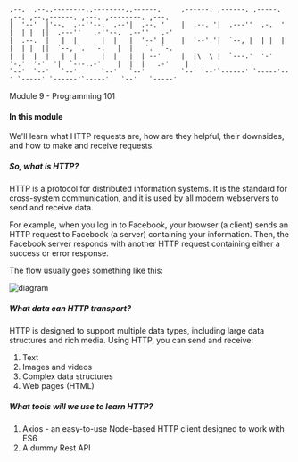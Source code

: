 ```
,--.  ,--.,--------.,--------.,------.     ,------. ,------. ,-----.   ,--. ,--.,------. ,---. ,--------. ,---.
|  '--'  |'--.  .--''--.  .--'|  .--. '    |  .--. '|  .---''  .-.  '  |  | |  ||  .---''   .-''--.  .--''   .-'
|  .--.  |   |  |      |  |   |  '--' |    |  '--'.'|  `--, |  | |  |  |  | |  ||  `--, `.  `-.   |  |   `.  `-.
|  |  |  |   |  |      |  |   |  | --'     |  |\  \ |  `---.'  '-'  '-.'  '-'  '|  `---..-'    |  |  |   .-'    |
`--'  `--'   `--'      `--'   `--'         `--' '--'`------' `-----'--' `-----' `------'`-----'   `--'   `-----'
```

Module 9 - Programming 101

#### In this module

We'll learn what HTTP requests are, how are they helpful, their downsides, and how to make and receive requests.

##### So, what is HTTP?

HTTP is a protocol for distributed information systems. It is the standard for cross-system communication, and it is
used by all modern webservers to send and receive data.

For example, when you log in to Facebook, your browser (a client) sends an HTTP request to Facebook (a server) containing
your information. Then, the Facebook server responds with another HTTP request containing either a success or error response.

The flow usually goes something like this:

![diagram](https://github.com/partnerhero/node-workshop/blob/master/Module_9/assets/diagram1.png?raw=true)

##### What data can HTTP transport?

HTTP is designed to support multiple data types, including large data structures and rich media. Using HTTP, you can send
and receive:

1. Text
2. Images and videos
3. Complex data structures
4. Web pages (HTML)

##### What tools will we use to learn HTTP?

1. Axios - an easy-to-use Node-based HTTP client designed to work with ES6
2. A dummy Rest API
